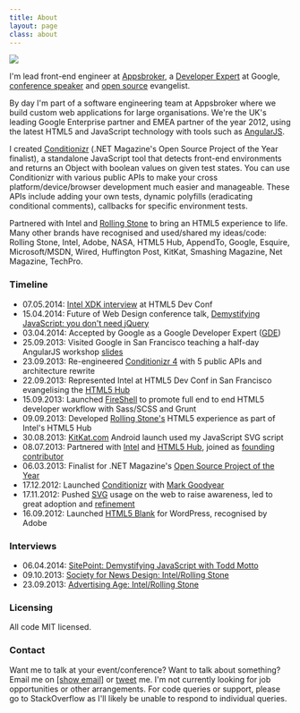```yaml
---
title: About
layout: page
class: about
---
```


<div class="about__talk">
  <img src="img/shuffle/html5devconf.jpg">
</div>

I'm lead front-end engineer at [Appsbroker](//www.appsbroker.com), a [Developer Expert](https://developers.google.com/experts) at Google, [conference speaker](https://speakerdeck.com/toddmotto) and [open source](//github.com/toddmotto) evangelist.

By day I'm part of a software engineering team at Appsbroker where we build custom web applications for large organisations. We're the UK's leading Google Enterprise partner and EMEA partner of the year 2012, using the latest HTML5 and JavaScript technology with tools such as [AngularJS](//angularjs.org).

I created [Conditionizr](//conditionizr.com) (.NET Magazine's Open Source Project of the Year finalist), a standalone JavaScript tool that detects front-end environments and returns an Object with boolean values on given test states. You can use Conditionizr with various public APIs to make your cross platform/device/browser development much easier and manageable. These APIs include adding your own tests, dynamic polyfills (eradicating conditional comments), callbacks for specific environment tests.

Partnered with Intel and [Rolling Stone](//rollingstone.com/feature/the-geeks-on-the-frontlines) to bring an HTML5 experience to life. Many other brands have recognised and used/shared my ideas/code: Rolling Stone, Intel, Adobe, NASA, HTML5 Hub, AppendTo, Google, Esquire, Microsoft/MSDN, Wired, Huffington Post, KitKat, Smashing Magazine, Net Magazine, TechPro.

### Timeline
* 07.05.2014: [Intel XDK interview](//www.youtube.com/watch?v=5L_gW1K7vqg) at HTML5 Dev Conf
* 15.04.2014: Future of Web Design conference talk, [Demystifying JavaScript: you don't need jQuery](//toddmotto.com/talks/fowd-2014)
* 03.04.2014: Accepted by Google as a Google Developer Expert ([GDE](//developers.google.com/experts))
* 25.09.2013: Visited Google in San Francisco teaching a half-day AngularJS workshop [slides](//speakerdeck.com/toddmotto/angularjs-in-one-day)
* 23.09.2013: Re-engineered [Conditionizr 4](//conditionizr.com) with 5 public APIs and architecture rewrite
* 22.09.2013: Represented Intel at HTML5 Dev Conf in San Francisco evangelising the [HTML5 Hub](//html5hub.com)
* 15.09.2013: Launched [FireShell](//getfireshell.com) to promote full end to end HTML5 developer workflow with Sass/SCSS and Grunt
* 09.09.2013: Developed [Rolling Stone's](//rollingstone.com/feature/the-geeks-on-the-frontlines) HTML5 experience as part of Intel's HTML5 Hub
* 30.08.2013: [KitKat.com](//kitkat.com) Android launch used my JavaScript SVG script
* 08.07.2013: Partnered with [Intel](//intel.com) and [HTML5 Hub](//html5hub.com), joined as [founding contributor](//html5hub.com/developers)
* 06.03.2013: Finalist for .NET Magazine's [Open Source Project of the Year](//www.creativebloq.com/design/net-awards-2013-open-source-project-year-4132975)
* 17.12.2012: Launched [Conditionizr](//conditionizr.com) with [Mark Goodyear](//markgoodyear.com)
* 17.11.2012: Pushed [SVG](//toddmotto.com/mastering-svg-use-for-a-retina-web-fallbacks-with-png-script) usage on the web to raise awareness, led to great adoption and [refinement](//toddmotto.com/revisiting-svg-workflow-for-performance-and-progressive-development-with-transparent-data-uris)
* 16.09.2012: Launched [HTML5 Blank](//html5blank.com) for WordPress, recognised by Adobe

### Interviews
* 06.04.2014: [SitePoint: Demystifying JavaScript with Todd Motto](//sitepoint.com/demystifying-javascript-todd-motto)
* 09.10.2013: [Society for News Design: Intel/Rolling Stone](//www.snd.org/2013/10/the-guts-todd-motto-on-developing-rolling-stones-the-geeks-on-the-front-lines)
* 23.09.2013: [Advertising Age: Intel/Rolling Stone](//adage.com/article/digital/intel-hub-targets-developers-subsidizing-web-publishers/244296)

### Licensing
All code MIT licensed.

### Contact
Want me to talk at your event/conference? Want to talk about something? Email me on <a href="http://www.google.com/recaptcha/mailhide/d?k=01rmKaZ2nEzUNTlBeJwIA-NA==&amp;c=de1XRgcu-NxBLsqf8jeHz_Fq-2QrJf1ZcDAozNqFuu8=" onclick="window.open('http://www.google.com/recaptcha/mailhide/d?k\07501rmKaZ2nEzUNTlBeJwIA-NA\75\75\46c\75de1XRgcu-NxBLsqf8jeHz_Fq-2QrJf1ZcDAozNqFuu8\075', '', 'toolbar=0,scrollbars=0,location=0,statusbar=0,menubar=0,resizable=0,width=500,height=300'); return false;" title="Reveal this e-mail address">[show email]</a> or [tweet](//twitter.com/toddmotto) me. I'm not currently looking for job opportunities or other arrangements. For code queries or support, please go to StackOverflow as I'll likely be unable to respond to individual queries.
